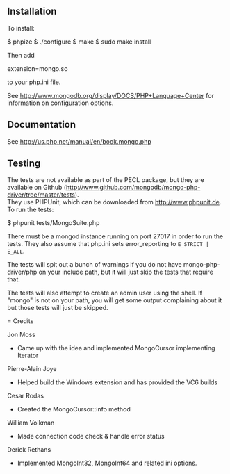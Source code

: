 ## Installation

To install:

   $ phpize
   $ ./configure
   $ make
   $ sudo make install

Then add

   extension=mongo.so

to your php.ini file.

See http://www.mongodb.org/display/DOCS/PHP+Language+Center for information on 
configuration options.

## Documentation

See http://us.php.net/manual/en/book.mongo.php

## Testing

The tests are not available as part of the PECL package, but they are available 
on Github (http://www.github.com/mongodb/mongo-php-driver/tree/master/tests).  
They use PHPUnit, which can be downloaded from http://www.phpunit.de.  To run 
the tests:

   $ phpunit tests/MongoSuite.php

There must be a mongod instance running on port 27017 in order to run the tests.
They also assume that php.ini sets error_reporting to `E_STRICT | E_ALL`.

The tests will spit out a bunch of warnings if you do not have 
mongo-php-driver/php on your include path, but it will just skip the tests that 
require that.

The tests will also attempt to create an admin user using the shell.  If 
"mongo" is not on your path, you will get some output complaining about it but
those tests will just be skipped.

= Credits

Jon Moss
* Came up with the idea and implemented MongoCursor implementing Iterator

Pierre-Alain Joye
* Helped build the Windows extension and has provided the VC6 builds

Cesar Rodas
* Created the MongoCursor::info method

William Volkman
* Made connection code check & handle error status

Derick Rethans
* Implemented MongoInt32, MongoInt64 and related ini options.
